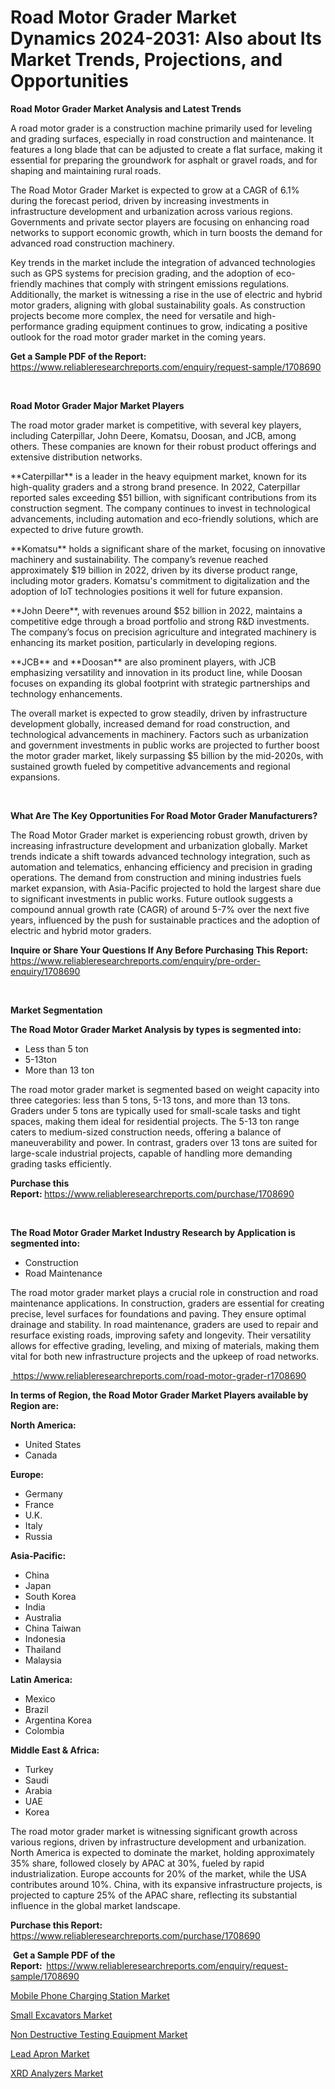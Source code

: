 <p><h1>Road Motor Grader Market Dynamics 2024-2031: Also about Its Market Trends, Projections, and Opportunities</h1></p><p><strong>Road Motor Grader Market Analysis and Latest Trends</strong></p>
<p><p>A road motor grader is a construction machine primarily used for leveling and grading surfaces, especially in road construction and maintenance. It features a long blade that can be adjusted to create a flat surface, making it essential for preparing the groundwork for asphalt or gravel roads, and for shaping and maintaining rural roads.</p><p>The Road Motor Grader Market is expected to grow at a CAGR of 6.1% during the forecast period, driven by increasing investments in infrastructure development and urbanization across various regions. Governments and private sector players are focusing on enhancing road networks to support economic growth, which in turn boosts the demand for advanced road construction machinery.</p><p>Key trends in the market include the integration of advanced technologies such as GPS systems for precision grading, and the adoption of eco-friendly machines that comply with stringent emissions regulations. Additionally, the market is witnessing a rise in the use of electric and hybrid motor graders, aligning with global sustainability goals. As construction projects become more complex, the need for versatile and high-performance grading equipment continues to grow, indicating a positive outlook for the road motor grader market in the coming years.</p></p>
<p><strong>Get a Sample PDF of the Report:&nbsp;</strong> <a href="https://www.reliableresearchreports.com/enquiry/request-sample/1708690?utm_campaign=1625&utm_medium=2&utm_source=Github&utm_content=ia&utm_term=21102024&utm_id=road-motor-grader">https://www.reliableresearchreports.com/enquiry/request-sample/1708690</a></p>
<p>&nbsp;</p>
<p><strong>Road Motor Grader Major Market Players</strong></p>
<p><p>The road motor grader market is competitive, with several key players, including Caterpillar, John Deere, Komatsu, Doosan, and JCB, among others. These companies are known for their robust product offerings and extensive distribution networks.</p><p>**Caterpillar** is a leader in the heavy equipment market, known for its high-quality graders and a strong brand presence. In 2022, Caterpillar reported sales exceeding $51 billion, with significant contributions from its construction segment. The company continues to invest in technological advancements, including automation and eco-friendly solutions, which are expected to drive future growth.</p><p>**Komatsu** holds a significant share of the market, focusing on innovative machinery and sustainability. The company’s revenue reached approximately $19 billion in 2022, driven by its diverse product range, including motor graders. Komatsu's commitment to digitalization and the adoption of IoT technologies positions it well for future expansion.</p><p>**John Deere**, with revenues around $52 billion in 2022, maintains a competitive edge through a broad portfolio and strong R&D investments. The company’s focus on precision agriculture and integrated machinery is enhancing its market position, particularly in developing regions.</p><p>**JCB** and **Doosan** are also prominent players, with JCB emphasizing versatility and innovation in its product line, while Doosan focuses on expanding its global footprint with strategic partnerships and technology enhancements.</p><p>The overall market is expected to grow steadily, driven by infrastructure development globally, increased demand for road construction, and technological advancements in machinery. Factors such as urbanization and government investments in public works are projected to further boost the motor grader market, likely surpassing $5 billion by the mid-2020s, with sustained growth fueled by competitive advancements and regional expansions.</p></p>
<p>&nbsp;</p>
<p><strong>What Are The Key Opportunities For Road Motor Grader Manufacturers?</strong></p>
<p><p>The Road Motor Grader market is experiencing robust growth, driven by increasing infrastructure development and urbanization globally. Market trends indicate a shift towards advanced technology integration, such as automation and telematics, enhancing efficiency and precision in grading operations. The demand from construction and mining industries fuels market expansion, with Asia-Pacific projected to hold the largest share due to significant investments in public works. Future outlook suggests a compound annual growth rate (CAGR) of around 5-7% over the next five years, influenced by the push for sustainable practices and the adoption of electric and hybrid motor graders.</p></p>
<p><strong>Inquire or Share Your Questions If Any Before Purchasing This Report:</strong> <a href="https://www.reliableresearchreports.com/enquiry/pre-order-enquiry/1708690?utm_campaign=1625&utm_medium=2&utm_source=Github&utm_content=ia&utm_term=21102024&utm_id=road-motor-grader">https://www.reliableresearchreports.com/enquiry/pre-order-enquiry/1708690</a></p>
<p>&nbsp;</p>
<p><strong>Market Segmentation</strong></p>
<p><strong>The Road Motor Grader Market Analysis by types is segmented into:</strong></p>
<p><ul><li>Less than 5 ton</li><li>5-13ton</li><li>More than 13 ton</li></ul></p>
<p><p>The road motor grader market is segmented based on weight capacity into three categories: less than 5 tons, 5-13 tons, and more than 13 tons. Graders under 5 tons are typically used for small-scale tasks and tight spaces, making them ideal for residential projects. The 5-13 ton range caters to medium-sized construction needs, offering a balance of maneuverability and power. In contrast, graders over 13 tons are suited for large-scale industrial projects, capable of handling more demanding grading tasks efficiently.</p></p>
<p><strong>Purchase this Report:&nbsp;</strong><a href="https://www.reliableresearchreports.com/purchase/1708690?utm_campaign=1625&utm_medium=2&utm_source=Github&utm_content=ia&utm_term=21102024&utm_id=road-motor-grader">https://www.reliableresearchreports.com/purchase/1708690</a></p>
<p>&nbsp;</p>
<p><strong>The Road Motor Grader Market Industry Research by Application is segmented into:</strong></p>
<p><ul><li>Construction</li><li>Road Maintenance</li></ul></p>
<p><p>The road motor grader market plays a crucial role in construction and road maintenance applications. In construction, graders are essential for creating precise, level surfaces for foundations and paving. They ensure optimal drainage and stability. In road maintenance, graders are used to repair and resurface existing roads, improving safety and longevity. Their versatility allows for effective grading, leveling, and mixing of materials, making them vital for both new infrastructure projects and the upkeep of road networks.</p></p>
<p><a href="https://www.reliableresearchreports.com/road-motor-grader-r1708690?utm_campaign=1625&utm_medium=2&utm_source=Github&utm_content=ia&utm_term=21102024&utm_id=road-motor-grader">&nbsp;https://www.reliableresearchreports.com/road-motor-grader-r1708690</a></p>
<p><strong>In terms of Region, the Road Motor Grader Market Players available by Region are:</strong></p>
<p>
    <p> <strong> North America: </strong>
        <ul>
            <li>United States</li>
            <li>Canada</li>
        </ul>
        </p> 
    <p> <strong> Europe: </strong>
        <ul>
            <li>Germany</li>
            <li>France</li>
            <li>U.K.</li>
            <li>Italy</li>
            <li>Russia</li>
        </ul>
        </p> 
    <p> <strong> Asia-Pacific: </strong>
        <ul>
            <li>China</li>
            <li>Japan</li>
            <li>South Korea</li>
            <li>India</li>
            <li>Australia</li>
            <li>China Taiwan</li>
            <li>Indonesia</li>
            <li>Thailand</li>
            <li>Malaysia</li>
        </ul>
        </p> 
    <p> <strong> Latin America: </strong>
        <ul>
            <li>Mexico</li>
            <li>Brazil</li>
            <li>Argentina Korea</li>
            <li>Colombia</li>
        </ul>
        </p> 
    <p> <strong> Middle East & Africa: </strong>
        <ul>
            <li>Turkey</li>
            <li>Saudi</li>
            <li>Arabia</li>
            <li>UAE</li>
            <li>Korea</li>
        </ul>
    </p>
    </p>
<p><p>The road motor grader market is witnessing significant growth across various regions, driven by infrastructure development and urbanization. North America is expected to dominate the market, holding approximately 35% share, followed closely by APAC at 30%, fueled by rapid industrialization. Europe accounts for 20% of the market, while the USA contributes around 10%. China, with its expansive infrastructure projects, is projected to capture 25% of the APAC share, reflecting its substantial influence in the global market landscape.</p></p>
<p><strong>Purchase this Report: </strong><a href="https://www.reliableresearchreports.com/purchase/1708690?utm_campaign=1625&utm_medium=2&utm_source=Github&utm_content=ia&utm_term=21102024&utm_id=road-motor-grader">https://www.reliableresearchreports.com/purchase/1708690</a></p>
<p>&nbsp;<strong>Get a Sample PDF of the Report:&nbsp;&nbsp;</strong><a href="https://www.reliableresearchreports.com/enquiry/request-sample/1708690?utm_campaign=1625&utm_medium=2&utm_source=Github&utm_content=ia&utm_term=21102024&utm_id=road-motor-grader">https://www.reliableresearchreports.com/enquiry/request-sample/1708690</a></p>
<p><strong></strong></p>
<p><p><a href="https://www.linkedin.com/pulse/future-ready-strategic-insights-global-mobile-phone-charging-4rgmf?utm_campaign=1625&utm_medium=2&utm_source=Github&utm_content=ia&utm_term=21102024&utm_id=road-motor-grader">Mobile Phone Charging Station Market</a></p><p><a href="https://github.com/juniordelafrance/Market-Research-Report-List-5/blob/main/small-excavators-market.md?utm_campaign=1625&utm_medium=2&utm_source=Github&utm_content=ia&utm_term=21102024&utm_id=road-motor-grader">Small Excavators Market</a></p><p><a href="https://www.linkedin.com/pulse/non-destructive-testing-equipment-market-overview-forecast-lvfkf?utm_campaign=1625&utm_medium=2&utm_source=Github&utm_content=ia&utm_term=21102024&utm_id=road-motor-grader">Non Destructive Testing Equipment Market</a></p><p><a href="https://www.linkedin.com/pulse/lead-apron-market-size-share-analysis-growth-trends-forecast-unelf?utm_campaign=1625&utm_medium=2&utm_source=Github&utm_content=ia&utm_term=21102024&utm_id=road-motor-grader">Lead Apron Market</a></p><p><a href="https://www.linkedin.com/pulse/driving-forces-global-xrd-analyzers-market-trends-applications-dn3vf?utm_campaign=1625&utm_medium=2&utm_source=Github&utm_content=ia&utm_term=21102024&utm_id=road-motor-grader">XRD Analyzers Market</a></p></p>